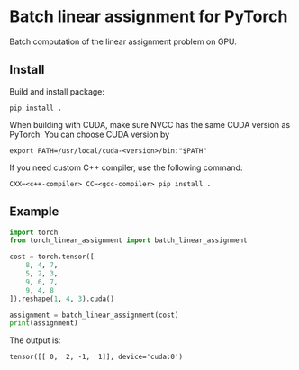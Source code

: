 # Batch linear assignment for PyTorch
Batch computation of the linear assignment problem on GPU.

## Install
Build and install package:
```
pip install .
```

When building with CUDA, make sure NVCC has the same CUDA version as PyTorch.
You can choose CUDA version by
```
export PATH=/usr/local/cuda-<version>/bin:"$PATH"
```

If you need custom C++ compiler, use the following command:
```
CXX=<c++-compiler> CC=<gcc-compiler> pip install .
```

## Example
```python
import torch
from torch_linear_assignment import batch_linear_assignment

cost = torch.tensor([
    8, 4, 7,
    5, 2, 3,
    9, 6, 7,
    9, 4, 8
]).reshape(1, 4, 3).cuda()

assignment = batch_linear_assignment(cost)
print(assignment)
```

The output is:
```
tensor([[ 0,  2, -1,  1]], device='cuda:0')
```
